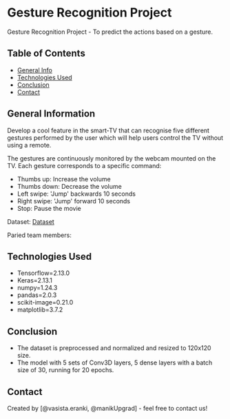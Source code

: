 # Gesture Recognition Project

Gesture Recognition Project - To predict the actions based on a gesture.

## Table of Contents

* [General Info](#general-information)
* [Technologies Used](#technologies-used)
* [Conclusion](#conclusion)
* [Contact](#contact)

## General Information

Develop a cool feature in the smart-TV that can recognise five different gestures performed by the user which will help users control the TV without using a remote.

The gestures are continuously monitored by the webcam mounted on the TV. Each gesture corresponds to a specific command:

* Thumbs up:  Increase the volume
* Thumbs down: Decrease the volume
* Left swipe: 'Jump' backwards 10 seconds
* Right swipe: 'Jump' forward 10 seconds  
* Stop: Pause the movie

Dataset: [Dataset](https://drive.google.com/uc?id=1ehyrYBQ5rbQQe6yL4XbLWe3FMvuVUGiL)

Paried team members:

## Technologies Used

* Tensorflow=2.13.0
* Keras=2.13.1
* numpy=1.24.3
* pandas=2.0.3
* scikit-image=0.21.0
* matplotlib=3.7.2

## Conclusion

* The dataset is preprocessed and normalized and resized to 120x120 size.
* The model with 5 sets of Conv3D layers, 5 dense layers with a batch size of 30, running for 20 epochs.

## Contact

Created by [@vasista.eranki, @manikUpgrad] - feel free to contact us!
